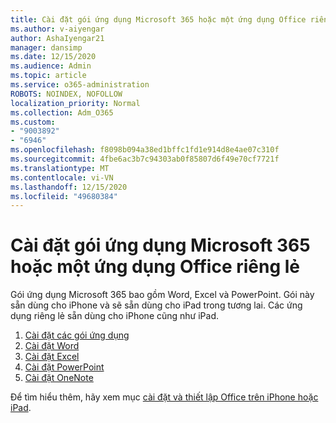 ```yaml
---
title: Cài đặt gói ứng dụng Microsoft 365 hoặc một ứng dụng Office riêng lẻ
ms.author: v-aiyengar
author: AshaIyengar21
manager: dansimp
ms.date: 12/15/2020
ms.audience: Admin
ms.topic: article
ms.service: o365-administration
ROBOTS: NOINDEX, NOFOLLOW
localization_priority: Normal
ms.collection: Adm_O365
ms.custom:
- "9003892"
- "6946"
ms.openlocfilehash: f8098b094a38ed1bffc1fd1e914d8e4ae07c310f
ms.sourcegitcommit: 4fbe6ac3b7c94303ab0f85807d6f49e70cf7721f
ms.translationtype: MT
ms.contentlocale: vi-VN
ms.lasthandoff: 12/15/2020
ms.locfileid: "49680384"
---
```

# <a name="install-the-microsoft-365-app-bundle-or-an-individual-office-app"></a>Cài đặt gói ứng dụng Microsoft 365 hoặc một ứng dụng Office riêng lẻ

Gói ứng dụng Microsoft 365 bao gồm Word, Excel và PowerPoint. Gói này sẵn dùng cho iPhone và sẽ sẵn dùng cho iPad trong tương lai. Các ứng dụng riêng lẻ sẵn dùng cho iPhone cũng như iPad.

1. [Cài đặt các gói ứng dụng](https://go.microsoft.com/fwlink/?linkid=2136762)
1. [Cài đặt Word](https://go.microsoft.com/fwlink/?linkid=2136974)
1. [Cài đặt Excel](https://go.microsoft.com/fwlink/?linkid=2136975)
1. [Cài đặt PowerPoint](https://go.microsoft.com/fwlink/?linkid=2136882)
1. [Cài đặt OneNote](https://go.microsoft.com/fwlink/?linkid=2136883)

Để tìm hiểu thêm, hãy xem mục [cài đặt và thiết lập Office trên iPhone hoặc iPad](https://go.microsoft.com/fwlink/?linkid=2135560).
